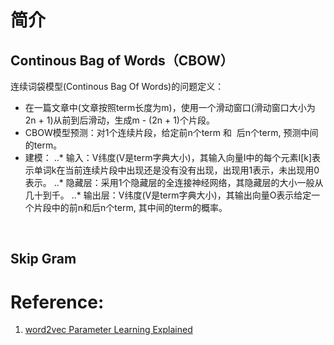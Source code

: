 
# 简介

## Continous Bag of Words（CBOW）

连续词袋模型(Continous Bag Of Words)的问题定义：
* 在一篇文章中(文章按照term长度为m)，使用一个滑动窗口(滑动窗口大小为2n + 1)从前到后滑动，生成m - (2n + 1)个片段。
* CBOW模型预测：对1个连续片段，给定前n个term 和  后n个term, 预测中间的term。
* 建模：
..* 输入：V纬度(V是term字典大小)，其输入向量I中的每个元素I[k]表示单词k在当前连续片段中出现还是没有没有出现，出现用1表示，未出现用0表示。
..* 隐藏层：采用1个隐藏层的全连接神经网络，其隐藏层的大小一般从几十到千。
..* 输出层：V纬度(V是term字典大小)，其输出向量O表示给定一个片段中的前n和后n个term, 其中间的term的概率。
  
  
## Skip Gram

# 

# Reference:
1. [word2vec Parameter Learning Explained](http://www-personal.umich.edu/~ronxin/pdf/w2vexp.pdf)
